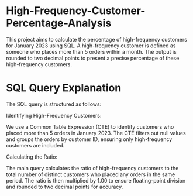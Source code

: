 # High-Frequency-Customer-Percentage-Analysis
This project aims to calculate the percentage of high-frequency customers for January 2023 using SQL. A high-frequency customer is defined as someone who places more than 5 orders within a month. The output is rounded to two decimal points to present a precise percentage of these high-frequency customers.

# SQL Query Explanation
The SQL query is structured as follows:

Identifying High-Frequency Customers:

We use a Common Table Expression (CTE) to identify customers who placed more than 5 orders in January 2023.
The CTE filters out null values and groups the orders by customer ID, ensuring only high-frequency customers are included.

Calculating the Ratio:

The main query calculates the ratio of high-frequency customers to the total number of distinct customers who placed any orders in the same period.
The ratio is then multiplied by 1.00 to ensure floating-point division and rounded to two decimal points for accuracy.
